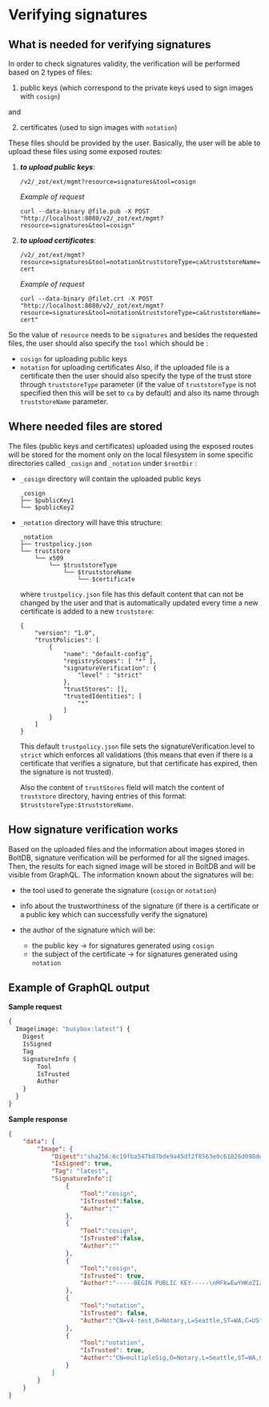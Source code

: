 # Verifying signatures

## What is needed for verifying signatures

In order to check signatures validity, the verification will be performed based on 2 types of files:

1. public keys (which correspond to the private keys used to sign images with `cosign`)

and 

2. certificates (used to sign images with `notation`)

These files should be provided by the user. Basically, the user will be able to upload these files using some exposed routes:
1. ***to upload public keys***: 
    ```
    /v2/_zot/ext/mgmt?resource=signatures&tool=cosign
    ```

    *Example of request*
    ```
    curl --data-binary @file.pub -X POST "http://localhost:8080/v2/_zot/ext/mgmt?resource=signatures&tool=cosign"
    ```

2. ***to upload certificates***:
    ```
    /v2/_zot/ext/mgmt?resource=signatures&tool=notation&truststoreType=ca&truststoreName=upload-cert
    ```

    *Example of request*
    ```
    curl --data-binary @filet.crt -X POST "http://localhost:8080/v2/_zot/ext/mgmt?resource=signatures&tool=notation&truststoreType=ca&truststoreName=upload-cert"
    ```
So the value of `resource` needs to be `signatures` and besides the requested files, the user should also specify the `tool` which should be :
    
- `cosign` for uploading public keys
- `notation` for uploading certificates
 Also, if the uploaded file is a certificate then the user should also specify the type of the trust store through `truststoreType` parameter (if the value of `truststoreType` is not specified then this will be set to `ca` by default) and also its name through `truststoreName` parameter.
## Where needed files are stored

 The files (public keys and certificates) uploaded using the exposed routes will be stored for the moment only on the local filesystem in some specific directories called `_cosign` and `_notation` under `$rootDir` :
   
   - `_cosign` directory will contain the uploaded public keys
        ```
        _cosign
        ├── $publicKey1
	    └── $publicKey2
        ```

   - `_notation` directory will have this structure:

        ```
        _notation
        ├── trustpolicy.json
	    └── truststore
	        └── x509
	            └── $truststoreType
	                └── $truststoreName
	                    └── $certificate
        ```

        where `trustpolicy.json` file has this default content that can not be changed by the user and that is automatically updated every time a new certificate is added to a new `truststore`:
        ```
        {
            "version": "1.0",
            "trustPolicies": [
                {
                    "name": "default-config",
                    "registryScopes": [ "*" ],
                    "signatureVerification": {
                        "level" : "strict" 
                    },
                    "trustStores": [],
                    "trustedIdentities": [
                        "*"
                    ]
                }
            ]
	    }
        ```

        This default `trustpolicy.json` file sets the signatureVerification.level to `strict` which enforces all validations (this means that even if there is a certificate that verifies a signature, but that certificate has expired, then the signature is not trusted).

        Also the content of `trustStores` field will match the content of `truststore` directory, having entries of this format: `$truststoreType:$truststoreName`.

## How signature verification works

 Based on the uploaded files and the information about images stored in BoltDB, signature verification will be performed for all the signed images. Then, the results for each signed image will be stored in BoltDB and will be visible from GraphQL. The information known about the signatures will be:
    
- the tool used to generate the signature (`cosign` or `notation`)
- info about the trustworthiness of the signature (if there is a certificate or a public key which can successfully verify the signature)
- the author of the signature which will be:
    
    - the public key -> for signatures generated using `cosign`
    - the subject of the certificate -> for signatures generated using `notation`

## Example of GraphQL output

**Sample request**

```graphql
{
  Image(image: "busybox:latest") {
    Digest
    IsSigned
    Tag
    SignatureInfo {
        Tool
        IsTrusted
        Author
    }
  }
}
```

**Sample response**

```json
{
    "data": {
        "Image": {
            "Digest":"sha256:6c19fba547b87bde9a45df2f8563e0c61826d098dd30192a2c8b86da1e1a6360",
            "IsSigned": true,
            "Tag": "latest",
            "SignatureInfo":[
                {
                    "Tool":"cosign",
                    "IsTrusted":false,
                    "Author":""
                },
                {
                    "Tool":"cosign",
                    "IsTrusted":false,
                    "Author":""
                },
                {
                    "Tool":"cosign",
                    "IsTrusted": true,
                    "Author":"-----BEGIN PUBLIC KEY-----\nMFkwEwYHKoZIzj0CAQYIKoZIzj0DAQcDQgAE9pN+/hGcFlh4YYaNvZxNvuh8Qyhl\npURz77qScOHe3DqdmiWiuqIseyhEdjEDwpL6fHRwu3a2Nd9wbKqm0la76w==\n-----END PUBLIC KEY-----\n"
                },
                {
                    "Tool":"notation",
                    "IsTrusted": false,
                    "Author":"CN=v4-test,O=Notary,L=Seattle,ST=WA,C=US"
                },
                {
                    "Tool":"notation",
                    "IsTrusted": true,
                    "Author":"CN=multipleSig,O=Notary,L=Seattle,ST=WA,C=US"
                }
            ]
        }
    }
}
```
